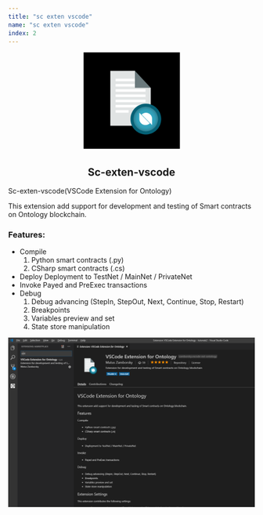 ```yaml
---
title: "sc exten vscode"
name: "sc exten vscode"
index: 2
---
```


<div align="center">
  <img src="https://raw.githubusercontent.com/ontio-community/bounty-program-report/master/image/sc-vscode-exten.png" height="200" width="200">
  <h2 class="doc-title">Sc-exten-vscode</h2>
</div>

Sc-exten-vscode(VSCode Extension for Ontology)

This extension add support for development and testing of Smart contracts on Ontology blockchain.

### Features:
* Compile
    1. Python smart contracts (.py)
    2. CSharp smart contracts (.cs)
* Deploy
    Deployment to TestNet / MainNet / PrivateNet
* Invoke
    Payed and PreExec transactions
* Debug
    1. Debug advancing (StepIn, StepOut, Next, Continue, Stop, Restart)
    2. Breakpoints
    3. Variables preview and set
    4. State store manipulation
    
    
    
<div align="center">
  <img src="https://raw.githubusercontent.com/ontio-community/bounty-program-report/master/image/vscode.png" >
</div>    
